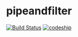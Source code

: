 # pipeandfilter
[![Build Status](https://travis-ci.org/nscooling/pipeandfilter.svg?branch=ex11)](https://travis-ci.org/nscooling/pipeandfilter)
[![codeship](https://codeship.com/projects/a3bf55c0-e544-0134-5d59-0a6f4d7e1430/status?branch=master)](https://app.codeship.com/projects/206441)
